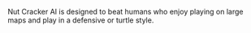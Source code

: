 Nut Cracker AI is designed to beat humans who enjoy playing on large maps and play in a defensive or turtle style.